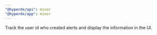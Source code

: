 ```yaml
---
"@hyperdx/api": minor
"@hyperdx/app": minor
---
```


Track the user id who created alerts and display the information in the UI.
